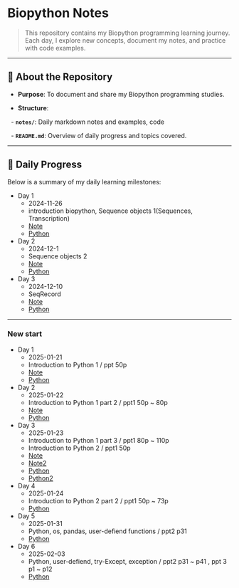 # **Biopython Notes**

> This repository contains my Biopython programming learning journey. Each day, I explore new concepts, document my notes, and practice with code examples.

  

---

  

## 📘 **About the Repository**

- **Purpose**: To document and share my Biopython programming studies.

- **Structure**: 

  - **`notes/`**: Daily markdown notes and examples, code 

  - **`README.md`**: Overview of daily progress and topics covered.

  

---

## 📅 **Daily Progress**

Below is a summary of my daily learning milestones:

- Day 1
	- 2024-11-26
	- introduction biopython, Sequence objects 1(Sequences, Transcription) 
	- [Note](notes/day1.md)
	- [Python](Python/day1.py)
- Day 2
	- 2024-12-1
	- Sequence objects 2
	- [Note](notes/day2.md)
	- [Python](Python/day2.py)
- Day 3
	- 2024-12-10
	- SeqRecord
	- [Note](notes/day3.md)
	- [Python](Python/day3.py)

---
### New start
- Day 1
	- 2025-01-21
	- Introduction to Python 1 / ppt 50p
	- [Note](notes/nday1.md)
	- [Python](Python/nday1.py)
- Day 2
	- 2025-01-22
	- Introduction to Python 1 part 2 / ppt1 50p ~ 80p
	- [Note](notes/nday2.md)
	- [Python](Python/nday2.py)
- Day 3
	- 2025-01-23
	- Introduction to Python 1 part 3 / ppt1 80p ~ 110p
	- Introduction to Python 2 / ppt1 50p
	- [Note](notes/nday3.md)
	- [Note2](notes/nday3-2.md)
	- [Python](Python/nday3.py)
	- [Python2](Python/nday3-2.py)
- Day 4
	- 2025-01-24
	- Introduction to Python 2 part 2 / ppt1 50p ~ 73p
	- [Python](Python/nday4.py)
- Day 5
	- 2025-01-31
	- Python, os, pandas, user-defiend functions / ppt2 p31
	- [Python](Python/nday5.py)
- Day 6
	- 2025-02-03
	- Python, user-defiend, try-Except, exception / ppt2 p31 ~ p41 , ppt 3 p1 ~ p12
	- [Python](Python/nday6.py)


	


